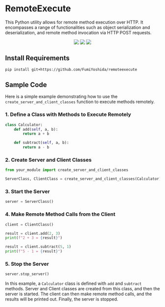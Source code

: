 
# RemoteExecute
This Python utility allows for remote method execution over HTTP. It encompasses a range of functionalities such as object serialization and deserialization, and remote method invocation via HTTP POST requests.
<p align="center">
 <img src="https://img.shields.io/badge/python-v3.9+-blue.svg">
 <img src="https://img.shields.io/badge/contributions-welcome-orange.svg">
 <a href="https://opensource.org/licenses/MIT">
  <img src="https://img.shields.io/badge/license-MIT-blue.svg">
 </a>
</p>

## Install Requirements
```bash
pip install git+https://github.com/FumiYoshida/remoteexecute
```

## Sample Code

Here is a simple example demonstrating how to use the `create_server_and_client_classes` function to execute methods remotely.

### 1. Define a Class with Methods to Execute Remotely

```python
class Calculator:
    def add(self, a, b):
        return a + b

    def subtract(self, a, b):
        return a - b
```

### 2. Create Server and Client Classes

```python
from your_module import create_server_and_client_classes

ServerClass, ClientClass = create_server_and_client_classes(Calculator)
```

### 3. Start the Server

```python
server = ServerClass()
```

### 4. Make Remote Method Calls from the Client

```python
client = ClientClass()

result = client.add(2, 3)
print(f"2 + 3 = {result}")

result = client.subtract(5, 1)
print(f"5 - 1 = {result}")
```

### 5. Stop the Server

```python
server.stop_server()
```

In this example, a `Calculator` class is defined with `add` and `subtract` methods. Server and Client classes are created from this class, and then the server is started. The client can then make remote method calls, and the results will be printed out. Finally, the server is stopped.